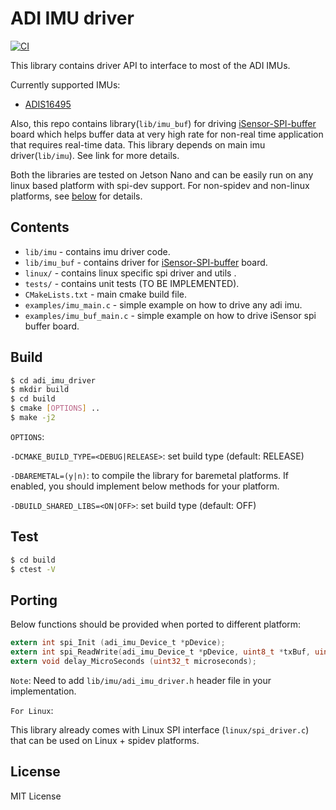 # ADI IMU driver

[![CI](https://github.com/spalani7/adi_imu_driver/workflows/CI/badge.svg?branch=master)](https://github.com/spalani7/adi_imu_driver/actions)

This library contains driver API to interface to most of the ADI IMUs.

Currently supported IMUs: 
* [ADIS16495](https://www.analog.com/media/en/technical-documentation/data-sheets/ADIS16495.pdf)

Also, this repo contains library(`lib/imu_buf`) for driving [iSensor-SPI-buffer](https://github.com/ajn96/iSensor-SPI-Buffer) board which helps buffer data at very high rate for non-real time application that requires real-time data. This library depends on main imu driver(`lib/imu`). See link for more details. 

Both the libraries are tested on Jetson Nano and can be easily run on any linux based platform with spi-dev support.
For non-spidev and non-linux platforms, see [below](#porting) for details.


## Contents
* `lib/imu` - contains imu driver code.
* `lib/imu_buf` - contains driver for [iSensor-SPI-buffer](https://github.com/ajn96/iSensor-SPI-Buffer) board. 
* `linux/` - contains linux specific spi driver and utils .
* `tests/` - contains unit tests (TO BE IMPLEMENTED).
* `CMakeLists.txt` - main cmake build file.
* `examples/imu_main.c` - simple example on how to drive any adi imu.
* `examples/imu_buf_main.c` - simple example on how to drive iSensor spi buffer board.


## Build
```bash
$ cd adi_imu_driver
$ mkdir build
$ cd build
$ cmake [OPTIONS] ..
$ make -j2
```

`OPTIONS`:  

`-DCMAKE_BUILD_TYPE=<DEBUG|RELEASE>`: set build type (default: RELEASE) 

`-DBAREMETAL=(y|n)`: to compile the library for baremetal platforms. If enabled, you should implement below methods for your platform. 

`-DBUILD_SHARED_LIBS=<ON|OFF>`: set build type (default: OFF) 

## Test
```bash
$ cd build
$ ctest -V
```

## Porting
Below functions should be provided when ported to different platform:

```c
extern int spi_Init (adi_imu_Device_t *pDevice);
extern int spi_ReadWrite(adi_imu_Device_t *pDevice, uint8_t *txBuf, uint8_t *rxBuf, uint32_t xferLen, uint32_t numXfers, uint32_t numRepeats, uint32_t enRepeatTx);
extern void delay_MicroSeconds (uint32_t microseconds);
```

`Note`: Need to add `lib/imu/adi_imu_driver.h` header file in your implementation. 

`For Linux`:

This library already comes with Linux SPI interface (`linux/spi_driver.c`) that can be used on Linux + spidev platforms.

## License
MIT License
